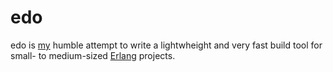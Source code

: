 edo
===
edo is [my](https://github.com/johannesh) humble attempt to write a lightwheight and very fast build tool for small- to medium-sized [Erlang](http://www.erlang.org/) projects.
